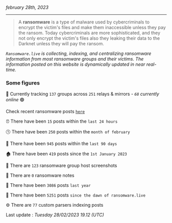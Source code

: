 _february 28th, 2023_

---

> A **ransomware** is a type of malware used by cybercriminals to encrypt the victim's files and make them inaccessible unless they pay the ransom. Today cybercriminals are more sophisticated, and they not only encrypt the victim's files also they leaking their data to the Darknet unless they will pay the ransom.


_`Ransomware.live` is collecting, indexing, and centralizing ransomware information from most ransomware groups and their victims. The information posted on this website is dynamically updated in near real-time._

### Some figures 

🔎 Currently tracking `137` groups across `251` relays & mirrors - _`68` currently online_ 🟢

Check recent ransomware posts [`here`](recentposts.md)


⏰ There have been `15` posts within the `last 24 hours`

🕓 There have been `250` posts within the `month of february`

📅 There have been `945` posts within the `last 90 days`

🏚 There have been `419` posts since the `1st January 2023`

📸 There are `123` ransomware group host screenshots

📝 There are `0` ransomware notes

🚀 There have been `3086` posts `last year`

🐣 There have been `5251` posts `since the dawn of ransomware.live`

⚙️ There are `77` custom parsers indexing posts



Last update : _Tuesday 28/02/2023 19.12 (UTC)_

